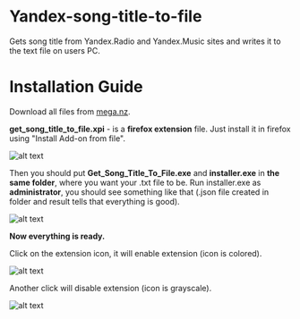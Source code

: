# Yandex-song-title-to-file
Gets song title from Yandex.Radio and Yandex.Music sites and writes it to the text file on users PC.
# Installation Guide
Download all files from [mega.nz](https://mega.nz/#!sq5VTQ7A!Ep0vLeBABbNOYJy3HShZn8klijojKMSsiVwBGr8KMYk).

**get_song_title_to_file.xpi** - is a **firefox extension** file. Just install it in firefox using "Install Add-on from file".

![alt text](https://i.imgur.com/NuW3OIF.png)

Then you should put **Get_Song_Title_To_File.exe** and **installer.exe** in **the same folder**, where you want your .txt file to be.
Run installer.exe as **administrator**, you should see something like that (.json file created in folder and result tells that everything is good).

![alt text](https://i.imgur.com/WQjJNOE.png)

**Now everything is ready.** 

Click on the extension icon, it will enable extension (icon is colored).

![alt text](https://i.imgur.com/fVUxpKR.png)

Another click will disable extension (icon is grayscale).

![alt text](https://i.imgur.com/w1Vuny8.png)
